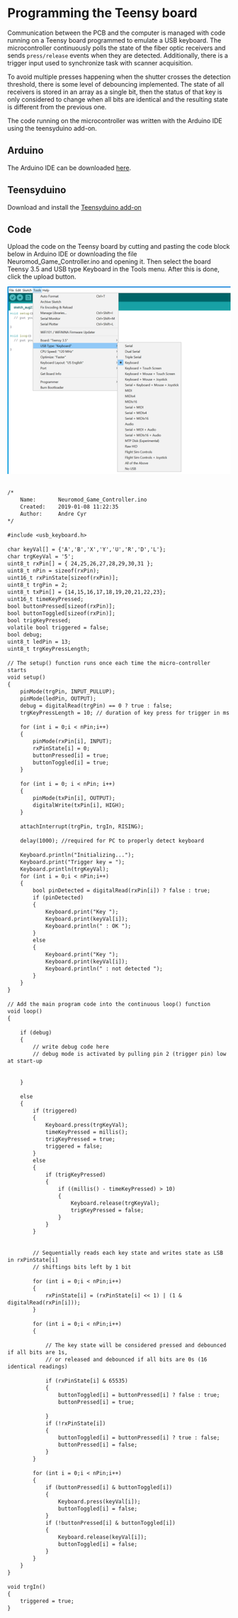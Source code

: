 # Programming the Teensy board

Communication between the PCB and the computer is managed with code running on a Teensy board programmed to emulate a USB keyboard. The microcontroller continuously polls the state of the fiber optic receivers and sends `press/release` events when they are detected. Additionally, there is a trigger input used to synchronize task with scanner acquisition.

To avoid multiple presses happening when the shutter crosses the detection threshold, there is some level of debouncing implemented. The state of all receivers is stored in an array as a single bit, then the status of that key is only considered to change when all bits are identical and the resulting state is different from the previous one.

The code running on the microcontroller was written with the Arduino IDE using the teensyduino add-on.

## Arduino

The Arduino IDE can be downloaded [here](https://www.arduino.cc/).

## Teensyduino

Download and install the [Teensyduino add-on](https://www.pjrc.com/teensy/td_download.html)

## Code

Upload the code on the Teensy board by cutting and pasting the code block below in Arduino IDE or downloading the file Neuromod_Game_Controller.ino and opening it. Then select the board Teensy 3.5 and USB type Keyboard in the Tools menu. After this is done, click the upload button.

<img src="./_static/teensy/Teensy_as_Keyboard.png" alt="" width="800"/><br>

```

/*
    Name:       Neuromod_Game_Controller.ino
    Created:	2019-01-08 11:22:35
    Author:     Andre Cyr
*/

#include <usb_keyboard.h>

char keyVal[] = {'A','B','X','Y','U','R','D','L'};
char trgKeyVal = '5';
uint8_t rxPin[] = { 24,25,26,27,28,29,30,31 };
uint8_t nPin = sizeof(rxPin);
uint16_t rxPinState[sizeof(rxPin)];
uint8_t trgPin = 2;
uint8_t txPin[] = {14,15,16,17,18,19,20,21,22,23};
uint16_t timeKeyPressed;
bool buttonPressed[sizeof(rxPin)];
bool buttonToggled[sizeof(rxPin)];
bool trigKeyPressed;
volatile bool triggered = false;
bool debug;
uint8_t ledPin = 13;
uint8_t trgKeyPressLength;

// The setup() function runs once each time the micro-controller starts
void setup()
{
	pinMode(trgPin, INPUT_PULLUP);
	pinMode(ledPin, OUTPUT);
	debug = digitalRead(trgPin) == 0 ? true : false;
	trgKeyPressLength = 10; // duration of key press for trigger in ms

	for (int i = 0;i < nPin;i++)
	{
		pinMode(rxPin[i], INPUT);
		rxPinState[i] = 0;
		buttonPressed[i] = true;
		buttonToggled[i] = true;
	}

	for (int i = 0; i < nPin; i++)
	{
		pinMode(txPin[i], OUTPUT);
		digitalWrite(txPin[i], HIGH);
	}

	attachInterrupt(trgPin, trgIn, RISING);

	delay(1000); //required for PC to properly detect keyboard

	Keyboard.println("Initializing...");
	Keyboard.print("Trigger key = ");
	Keyboard.println(trgKeyVal);
	for (int i = 0;i < nPin;i++)
	{
		bool pinDetected = digitalRead(rxPin[i]) ? false : true;
		if (pinDetected)
		{
			Keyboard.print("Key ");
			Keyboard.print(keyVal[i]);
			Keyboard.println(" : OK ");
		}
		else
		{
			Keyboard.print("Key ");
			Keyboard.print(keyVal[i]);
			Keyboard.println(" : not detected ");
		}
	}
}

// Add the main program code into the continuous loop() function
void loop()
{

	if (debug)
	{
		// write debug code here
		// debug mode is activated by pulling pin 2 (trigger pin) low at start-up


	}

	else
	{
		if (triggered)
		{
			Keyboard.press(trgKeyVal);
			timeKeyPressed = millis();
			trigKeyPressed = true;
			triggered = false;
		}
		else
		{
			if (trigKeyPressed)
			{
				if ((millis() - timeKeyPressed) > 10)
				{
					Keyboard.release(trgKeyVal);
					trigKeyPressed = false;
				}
			}
		}


		// Sequentially reads each key state and writes state as LSB in rxPinState[i]
		// shiftings bits left by 1 bit

		for (int i = 0;i < nPin;i++)
		{
			rxPinState[i] = (rxPinState[i] << 1) | (1 & digitalRead(rxPin[i]));
		}

		for (int i = 0;i < nPin;i++)
		{

			// The key state will be considered pressed and debounced if all bits are 1s,
			// or released and debounced if all bits are 0s (16 identical readings)

			if (rxPinState[i] & 65535)
			{
				buttonToggled[i] = buttonPressed[i] ? false : true;
				buttonPressed[i] = true;

			}
			if (!rxPinState[i])
			{
				buttonToggled[i] = buttonPressed[i] ? true : false;
				buttonPressed[i] = false;
			}
		}

		for (int i = 0;i < nPin;i++)
		{
			if (buttonPressed[i] & buttonToggled[i])
			{
				Keyboard.press(keyVal[i]);
				buttonToggled[i] = false;
			}
			if (!buttonPressed[i] & buttonToggled[i])
			{
				Keyboard.release(keyVal[i]);
				buttonToggled[i] = false;
			}
		}
	}
}

void trgIn()
{
	triggered = true;
}



```

